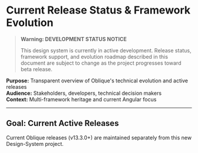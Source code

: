 # Current Release Status & Framework Evolution

> ****Warning:** DEVELOPMENT STATUS NOTICE**
> 
> This design system is currently in active development. Release status, framework support, and evolution roadmap described in this document are subject to change as the project progresses toward beta release.

**Purpose:** Transparent overview of Oblique's technical evolution and active releases  
**Audience:** Stakeholders, developers, technical decision makers  
**Context:** Multi-framework heritage and current Angular focus  

---

## **Goal:** **Current Active Releases**

Current Oblique releases (v13.3.0+) are maintained separately from this new Design-System project.

